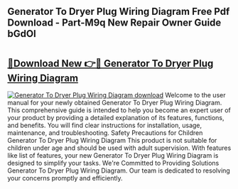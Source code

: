 ## Generator To Dryer Plug Wiring Diagram Free Pdf Download - Part-M9q New Repair Owner Guide bGdOl

# <h2><a href="http://dfjdo8s.blite.top/?on=Generator+To+Dryer+Plug+Wiring+Diagram">🔗Download New 👉🔴 Generator To Dryer Plug Wiring Diagram</a></h2>

[![Generator To Dryer Plug Wiring Diagram download](https://i.imgur.com/lujVjoI.png)](http://dfjdo8s.blite.top/?on=Generator+To+Dryer+Plug+Wiring+Diagram)
Welcome to the user manual for your newly obtained Generator To Dryer Plug Wiring Diagram. This comprehensive guide is intended to help you become an expert user of your product by providing a detailed explanation of its features, functions, and benefits. You will find clear instructions for installation, usage, maintenance, and troubleshooting. Safety Precautions for Children Generator To Dryer Plug Wiring Diagram This product is not suitable for children under age and should be used with adult supervision. With features like list of features, your new Generator To Dryer Plug Wiring Diagram is designed to simplify your tasks. We're Committed to Providing Solutions Generator To Dryer Plug Wiring Diagram. Our team is dedicated to resolving your concerns promptly and efficiently.

